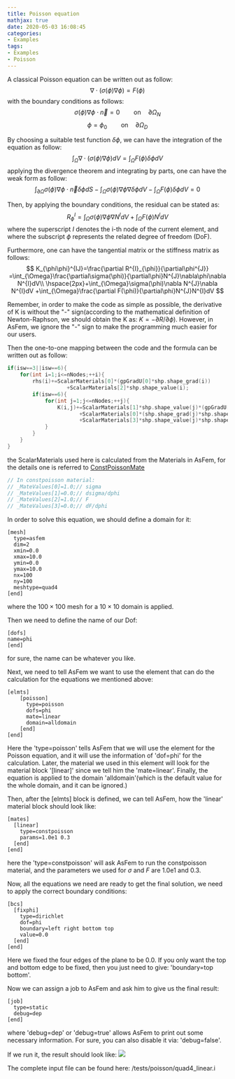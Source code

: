 ```yaml
---
title: Poisson equation
mathjax: true
date: 2020-05-03 16:08:45
categories:
- Examples
tags:
- Examples
- Poisson
---
```


A classical Poisson equation can be written out as follow:
$$\nabla\cdot(\sigma(\phi)\nabla\phi)=F(\phi)$$
with the boundary conditions as follows:
$$\sigma(\phi)\nabla\phi\cdot\vec{n}=0\qquad\mathrm{on}\quad\partial\Omega_{N}$$
$$\phi=\phi_{0}\qquad\mathrm{on}\quad\partial\Omega_{D}$$

By choosing a suitable test function $\delta\phi$, we can have the integration of the equation as follow:
$$\int_{\Omega}\nabla\cdot(\sigma(\phi)\nabla\phi) dV=\int_{\Omega}F(\phi)\delta\phi dV$$
applying the divergence theorem and integrating by parts, one can have the weak form as follow:
$$\int_{\partial\Omega}\sigma(\phi)\nabla\phi\cdot\vec{n}\delta\phi dS
-\int_{\Omega}\sigma(\phi)\nabla\phi\nabla\delta\phi dV
-\int_{\Omega}F(\phi)\delta\phi dV=0
$$

Then, by applying the boundary conditions, the residual can be stated as:
$$R_{\phi}^{I}=
\int_{\Omega}\sigma(\phi)\nabla\phi\nabla N^{I}dV
+\int_{\Omega}F(\phi)N^{I}dV
$$
where the superscript $I$ denotes the i-th node of the current element, and where the subscript $\phi$ represents the related degree of freedom (DoF).

Furthermore, one can have the tangential matrix or the stiffness matrix as follows:
$$
K_{\phi\phi}^{IJ}=\frac{\partial R^{I}_{\phi}}{\partial\phi^{J}}
=\int_{\Omega}\frac{\partial\sigma(\phi)}{\partial\phi}N^{J}\nabla\phi\nabla N^{I}dV\\
\hspace{2px}+\int_{\Omega}\sigma(\phi)\nabla N^{J}\nabla N^{I}dV
+\int_{\Omega}\frac{\partial F(\phi)}{\partial\phi}N^{J}N^{I}dV
$$
<!-- $$
K_{\phi\phi}^{IJ}=\frac{\partial R^{I}_{\phi}}{\partial\phi^{J}}
=\int_{\Omega}
$$ -->

Remember, in order to make the code as simple as possible, the derivative of K is without the "-" sign(according to the mathematical definition of Newton-Raphson, we should obtain the K as: $K=-\partial R/\partial\phi$). However, in AsFem, we ignore the "-" sign to make the programming much easier for our users.

Then the one-to-one mapping between the code and the formula can be written out as follow:

```c++
if(isw==3||isw==6){
    for(int i=1;i<=nNodes;++i){
        rhs(i)+=ScalarMaterials[0]*(gpGradU[0]*shp.shape_grad(i))
                   +ScalarMaterials[2]*shp.shape_value(i);
        if(isw==6){
            for(int j=1;j<=nNodes;++j){
                K(i,j)+=ScalarMaterials[1]*shp.shape_value(j)*(gpGradU[0]*shp.shape_grad(i))*ctan[0]
                       +ScalarMaterials[0]*(shp.shape_grad(j)*shp.shape_grad(i))*ctan[0]
                       +ScalarMaterials[3]*shp.shape_value(j)*shp.shape_value(i)*ctan[0];
            }
        }
    }
}
```
the ScalarMaterials used here is calculated from the Materials in AsFem, for the details one is referred to [ConstPoissonMate](https://github.com/yangbai90/AsFem/blob/master/src/MateSystem/ConstPoissonMaterial.cpp)
```c++
// In constpoisson material:
// _MateValues[0]=1.0;// sigma
// _MateValues[1]=0.0;// dsigma/dphi
// _MateValues[2]=1.0;// F
// _MateValues[3]=0.0;// dF/dphi
```


In order to solve this equation, we should define a domain for it:
```
[mesh]
  type=asfem
  dim=2
  xmin=0.0
  xmax=10.0
  ymin=0.0
  ymax=10.0
  nx=100
  ny=100
  meshtype=quad4
[end]
```
where the $100\times100$ mesh for a $10\times10$ domain is applied.

Then we need to define the name of our Dof:
```
[dofs]
name=phi
[end]
```
for sure, the name can be whatever you like.

Next, we need to tell AsFem we want to use the element that can do the calculation for the equations we mentioned above:
```
[elmts]
    [poisson]
	  type=poisson
	  dofs=phi
	  mate=linear
      domain=alldomain
    [end]
[end]
```
Here the 'type=poisson' tells AsFem that we will use the element for the Poisson equation, and it will use the information of 'dof=phi' for the calculation. Later, the material we used in this element will look for the material block '[linear]' since we tell him the 'mate=linear'. Finally, the equation is applied to the domain 'alldomain'(which is the default value for the whole domain, and it can be ignored.)

Then, after the [elmts] block is defined, we can tell AsFem, how the 'linear' material block should look like:
```
[mates]
  [linear]
    type=constpoisson
    params=1.0e1 0.3
  [end]
[end]
```
here the 'type=constpoisson' will ask AsFem to run the constpoisson material, and the parameters we used for $\sigma$ and $F$ are 1.0e1 and 0.3.

Now, all the equations we need are ready to get the final solution, we need to apply the correct boundary conditions:
```
[bcs]
  [fixphi]
    type=dirichlet
    dof=phi
    boundary=left right bottom top
    value=0.0
  [end]
[end]
```
Here we fixed the four edges of the plane to be 0.0. If you only want the top and bottom edge to be fixed, then you just need to give: 'boundary=top bottom'.

Now we can assign a job to AsFem and ask him to give us the final result:
```
[job]
  type=static
  debug=dep
[end]
```
where 'debug=dep' or 'debug=true' allows AsFem to print out some necessary information. For sure, you can also disable it via: 'debug=false'.

If we run it, the result should look like:
![](poisson.jpeg)


The complete input file can be found here: /tests/poisson/quad4_linear.i
